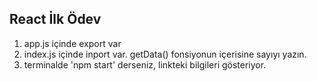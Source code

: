 ## React İlk Ödev

1. app.js içinde export var
2. index.js içinde inport var. getData() fonsiyonun içerisine sayıyı yazın.
3. terminalde 'npm start' derseniz, linkteki bilgileri gösteriyor. 
